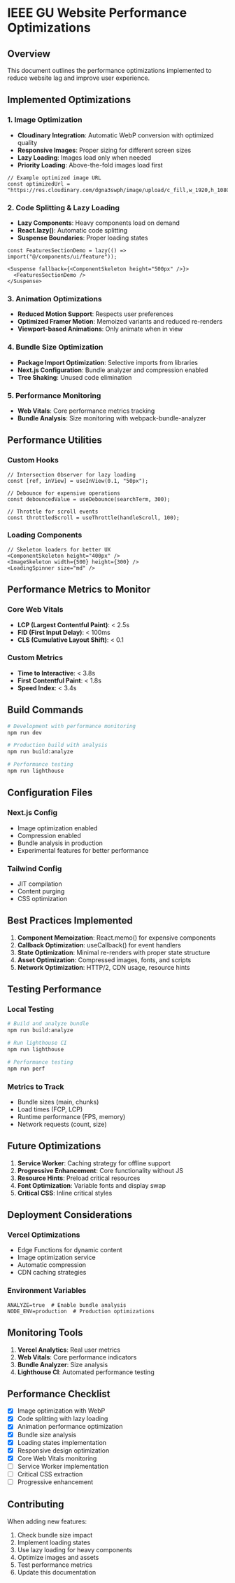 # IEEE GU Website Performance Optimizations

## Overview
This document outlines the performance optimizations implemented to reduce website lag and improve user experience.

## Implemented Optimizations

### 1. Image Optimization
- **Cloudinary Integration**: Automatic WebP conversion with optimized quality
- **Responsive Images**: Proper sizing for different screen sizes
- **Lazy Loading**: Images load only when needed
- **Priority Loading**: Above-the-fold images load first

```tsx
// Example optimized image URL
const optimizedUrl = "https://res.cloudinary.com/dgna3swph/image/upload/c_fill,w_1920,h_1080,f_webp,q_auto:good/v1741287531/image.jpg"
```

### 2. Code Splitting & Lazy Loading
- **Lazy Components**: Heavy components load on demand
- **React.lazy()**: Automatic code splitting
- **Suspense Boundaries**: Proper loading states

```tsx
const FeaturesSectionDemo = lazy(() => import("@/components/ui/feature"));

<Suspense fallback={<ComponentSkeleton height="500px" />}>
  <FeaturesSectionDemo />
</Suspense>
```

### 3. Animation Optimizations
- **Reduced Motion Support**: Respects user preferences
- **Optimized Framer Motion**: Memoized variants and reduced re-renders
- **Viewport-based Animations**: Only animate when in view

### 4. Bundle Size Optimization
- **Package Import Optimization**: Selective imports from libraries
- **Next.js Configuration**: Bundle analyzer and compression enabled
- **Tree Shaking**: Unused code elimination

### 5. Performance Monitoring
- **Web Vitals**: Core performance metrics tracking
- **Bundle Analysis**: Size monitoring with webpack-bundle-analyzer

## Performance Utilities

### Custom Hooks
```tsx
// Intersection Observer for lazy loading
const [ref, inView] = useInView(0.1, "50px");

// Debounce for expensive operations
const debouncedValue = useDebounce(searchTerm, 300);

// Throttle for scroll events
const throttledScroll = useThrottle(handleScroll, 100);
```

### Loading Components
```tsx
// Skeleton loaders for better UX
<ComponentSkeleton height="400px" />
<ImageSkeleton width={500} height={300} />
<LoadingSpinner size="md" />
```

## Performance Metrics to Monitor

### Core Web Vitals
- **LCP (Largest Contentful Paint)**: < 2.5s
- **FID (First Input Delay)**: < 100ms
- **CLS (Cumulative Layout Shift)**: < 0.1

### Custom Metrics
- **Time to Interactive**: < 3.8s
- **First Contentful Paint**: < 1.8s
- **Speed Index**: < 3.4s

## Build Commands

```bash
# Development with performance monitoring
npm run dev

# Production build with analysis
npm run build:analyze

# Performance testing
npm run lighthouse
```

## Configuration Files

### Next.js Config
- Image optimization enabled
- Compression enabled
- Bundle analysis in production
- Experimental features for better performance

### Tailwind Config
- JIT compilation
- Content purging
- CSS optimization

## Best Practices Implemented

1. **Component Memoization**: React.memo() for expensive components
2. **Callback Optimization**: useCallback() for event handlers
3. **State Optimization**: Minimal re-renders with proper state structure
4. **Asset Optimization**: Compressed images, fonts, and scripts
5. **Network Optimization**: HTTP/2, CDN usage, resource hints

## Testing Performance

### Local Testing
```bash
# Build and analyze bundle
npm run build:analyze

# Run lighthouse CI
npm run lighthouse

# Performance testing
npm run perf
```

### Metrics to Track
- Bundle sizes (main, chunks)
- Load times (FCP, LCP)
- Runtime performance (FPS, memory)
- Network requests (count, size)

## Future Optimizations

1. **Service Worker**: Caching strategy for offline support
2. **Progressive Enhancement**: Core functionality without JS
3. **Resource Hints**: Preload critical resources
4. **Font Optimization**: Variable fonts and display swap
5. **Critical CSS**: Inline critical styles

## Deployment Considerations

### Vercel Optimizations
- Edge Functions for dynamic content
- Image optimization service
- Automatic compression
- CDN caching strategies

### Environment Variables
```env
ANALYZE=true  # Enable bundle analysis
NODE_ENV=production  # Production optimizations
```

## Monitoring Tools

1. **Vercel Analytics**: Real user metrics
2. **Web Vitals**: Core performance indicators
3. **Bundle Analyzer**: Size analysis
4. **Lighthouse CI**: Automated performance testing

## Performance Checklist

- [x] Image optimization with WebP
- [x] Code splitting with lazy loading
- [x] Animation performance optimization
- [x] Bundle size analysis
- [x] Loading states implementation
- [x] Responsive design optimization
- [x] Core Web Vitals monitoring
- [ ] Service Worker implementation
- [ ] Critical CSS extraction
- [ ] Progressive enhancement

## Contributing

When adding new features:
1. Check bundle size impact
2. Implement loading states
3. Use lazy loading for heavy components
4. Optimize images and assets
5. Test performance metrics
6. Update this documentation